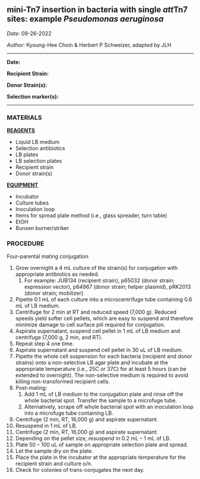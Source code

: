 ## mini-Tn7 insertion in bacteria with single *att*Tn7 sites: example *Pseudomonas aeruginosa*

*Date:* 09-26-2022

*Author:* Kyoung-Hee Choin & Herbert P Schweizer, adapted by JLH

---

**Date:** 

**Recipient Strain:** 

**Donor Strain(s):** 

**Selection marker(s):** 

--- 

### MATERIALS

**<ins>REAGENTS<ins>**
- Liquid LB medium
- Selection antibiotics
- LB plates
- LB selection plates
- Recipient strain
- Donor strain(s)

**<ins>EQUIPMENT<ins>**
- Incubator
- Culture tubes
- Inoculation loop 
- Items for spread plate method (i.e., glass spreader, turn table)
- EtOH
- Bunsen burner/striker 

### PROCEDURE

Four-parental mating conjugation 

1. Grow overnight a 4 mL culture of the strain(s) for conjugation with appropriate antibiotics as needed. 
   1. For example: JUB134 (recipient strain), p65032 (donor strain; expression vector), p64967 (donor strain; helper plasmid), pRK2013 (donor strain; mobilizer)
1. Pipette 0.1 mL of each culture into a microcentrifuge tube containing 0.6 mL of LB medium. 
1. Centrifuge for 2 min at RT and reduced speed (7,000 g). Reduced speeds yield softer cell pellets, which are easy to suspend and therefore minimize damage to cell surface pili required for conjugation. 
1. Aspirate supernatant, suspend cell pellet in 1 mL of LB medium and centrifuge (7,000 g, 2 min, and RT). 
1. Repeat step 4 one time.
1. Aspirate supernatant and suspend cell pellet in 30 uL of LB medium. 
1. Pipette the whole cell suspension for each bacteria (recipient and donor strains) onto a non-selective LB agar plate and incubate at the appropriate temperature (i.e., 25C or 37C) for at least 5 hours (can be extended to overnight). The non-selective medium is required to avoid killing non-transformed recipient cells. 
1. Post-mating: 
   1. Add 1 mL of LB medium to the conjugation plate and rinse off the whole bacterial spot. Transfer the sample to a microfuge tube.
   1. Alternatively, scrape off whole bacterial spot with an inoculation loop into a microfuge tube containing LB. 
1. Centrifuge (2 min, RT, 16,000 g) and aspirate supernatant. 
1. Resuspend in 1 mL of LB. 
1. Centrifuge (2 min, RT, 16,000 g) and aspirate supernatant.
1. Depending on the pellet size, resuspend in 0.2 mL – 1 mL of LB.
1. Plate 50 – 100 uL of sample on appropriate selection plate and spread. 
1. Let the sample dry on the plate. 
1. Place the plate in the incubator at the appropriate temperature for the recipient strain and culture o/n. 
1. Check for colonies of trans-conjugates the next day. 
